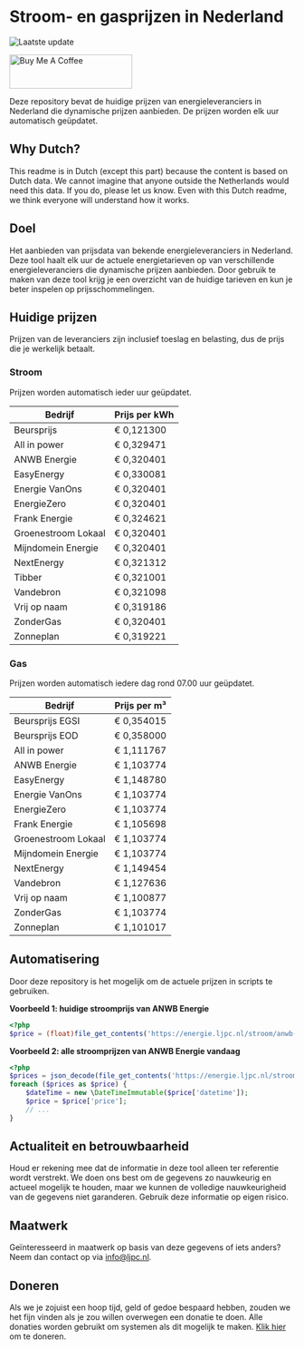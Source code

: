 # Stroom- en gasprijzen in Nederland

![Laatste update](https://img.shields.io/badge/laatste%20update-2023--07--03%2022%3A00%20CET-brightgreen)

<a href="https://www.buymeacoffee.com/Lars-" target="_blank"><img src="https://cdn.buymeacoffee.com/buttons/v2/default-orange.png" alt="Buy Me A Coffee" height="60" style="height: 60px !important;width: 217px !important;" ></a>

Deze repository bevat de huidige prijzen van energieleveranciers in Nederland die dynamische prijzen aanbieden. De prijzen worden elk uur automatisch geüpdatet.

## Why Dutch?

This readme is in Dutch (except this part) because the content is based on Dutch data. We cannot imagine that anyone outside the Netherlands would need this data. If you do, please let us know. Even with this Dutch readme, we think
everyone will understand how it works.

## Doel

Het aanbieden van prijsdata van bekende energieleveranciers in Nederland. Deze tool haalt elk uur de actuele energietarieven op van verschillende energieleveranciers die dynamische prijzen aanbieden. Door gebruik te maken van deze tool
krijg je een overzicht van de huidige tarieven en kun je beter inspelen op prijsschommelingen.

## Huidige prijzen

Prijzen van de leveranciers zijn inclusief toeslag en belasting, dus de prijs die je werkelijk betaalt.

### Stroom

Prijzen worden automatisch ieder uur geüpdatet.

 Bedrijf | Prijs per kWh 
---------|---------------
Beursprijs | € 0,121300
All in power | € 0,329471
ANWB Energie | € 0,320401
EasyEnergy | € 0,330081
Energie VanOns | € 0,320401
EnergieZero | € 0,320401
Frank Energie | € 0,324621
Groenestroom Lokaal | € 0,320401
Mijndomein Energie | € 0,320401
NextEnergy | € 0,321312
Tibber | € 0,321001
Vandebron | € 0,321098
Vrij op naam | € 0,319186
ZonderGas | € 0,320401
Zonneplan | € 0,319221


### Gas

Prijzen worden automatisch iedere dag rond 07.00 uur geüpdatet.

 Bedrijf | Prijs per m³ 
---------|--------------
Beursprijs EGSI | € 0,354015
Beursprijs EOD | € 0,358000
All in power | € 1,111767
ANWB Energie | € 1,103774
EasyEnergy | € 1,148780
Energie VanOns | € 1,103774
EnergieZero | € 1,103774
Frank Energie | € 1,105698
Groenestroom Lokaal | € 1,103774
Mijndomein Energie | € 1,103774
NextEnergy | € 1,149454
Vandebron | € 1,127636
Vrij op naam | € 1,100877
ZonderGas | € 1,103774
Zonneplan | € 1,101017


## Automatisering

Door deze repository is het mogelijk om de actuele prijzen in scripts te gebruiken.

**Voorbeeld 1: huidige stroomprijs van ANWB Energie**

```php
<?php
$price = (float)file_get_contents('https://energie.ljpc.nl/stroom/anwb-energie-nu.txt');

```

**Voorbeeld 2: alle stroomprijzen van ANWB Energie vandaag**

```php
<?php
$prices = json_decode(file_get_contents('https://energie.ljpc.nl/stroom/all-in-power-vandaag.json'),true);
foreach ($prices as $price) {
    $dateTime = new \DateTimeImmutable($price['datetime']);
    $price = $price['price'];
    // ...
}
```

## Actualiteit en betrouwbaarheid

Houd er rekening mee dat de informatie in deze tool alleen ter referentie wordt verstrekt. We doen ons best om de gegevens zo nauwkeurig en actueel mogelijk te houden, maar we kunnen de volledige nauwkeurigheid van de gegevens niet
garanderen. Gebruik deze informatie op eigen risico.

## Maatwerk

Geïnteresseerd in maatwerk op basis van deze gegevens of iets anders? Neem dan contact op
via [info@ljpc.nl](mailto:info@ljpc.nl?subject=Energie%20prijzen).

## Doneren

Als we je zojuist een hoop tijd, geld of gedoe bespaard hebben, zouden we het fijn vinden als je zou willen overwegen een
donatie te doen. Alle donaties worden gebruikt om systemen als dit mogelijk te
maken. [Klik hier](https://www.buymeacoffee.com/Lars-) om te doneren.
